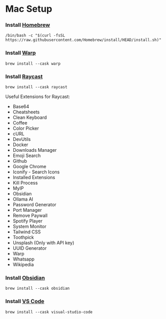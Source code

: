 # Mac Setup
### Install [Homebrew](https://brew.sh/)
```
/bin/bash -c "$(curl -fsSL https://raw.githubusercontent.com/Homebrew/install/HEAD/install.sh)"
```
### Install [Warp](https://www.warp.dev/)
```
brew install --cask warp
```
### Install [Raycast](https://www.raycast.com/)
```
brew install --cask raycast
```
Useful Extensions for Raycast:
- Base64
- Cheatsheets
- Clean Keyboard
- Coffee
- Color Picker
- cURL
- DevUtils
- Docker
- Downloads Manager
- Emoji Search
- Github
- Google Chrome
- Iconify - Search Icons
- Installed Extensions
- Kill Process
- MyIP
- Obsidian
- Ollama AI
- Password Generator
- Port Manager
- Remove Paywall
- Spotify Player
- System Monitor
- Tailwind CSS
- Toothpick
- Unsplash (Only with API key)
- UUID Generator
- Warp
- Whatsapp
- Wikipedia
### Install [Obsidian](https://obsidian.md/)
```
brew install --cask obsidian
```
### Install [VS Code](https://code.visualstudio.com/)
```
brew install --cask visual-studio-code
```
